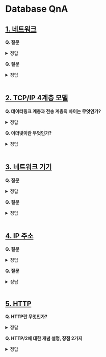 # Database QnA

## [1. 네트워크](https://github.com/DE-multi/CS_study/blob/main/Network/1.%20%EB%84%A4%ED%8A%B8%EC%9B%8C%ED%81%AC%EA%B8%B0%EC%B4%88.md)  
  
**Q. 질문**  
<details>
<summary>정답</summary>
<br>  

</details>

**Q. 질문**    
<details>
<summary>정답</summary>
<br>

</details>
<br>

## [2. TCP/IP 4계층 모델](https://github.com/DE-multi/CS_study/blob/main/Network/2.%20TCP_IP%204%EA%B3%84%EC%B8%B5%20%EB%AA%A8%EB%8D%B8.md)

**Q. 데이터링크 계층과 전송 계층의 차이는 무엇인가?**  
<details>
<summary>정답</summary>
<br>
  
  **데이터링크 계층**
  - 물리 계층과 네트워크 계층 사이에서 중간 다리 역할, 소프웨어와 하드웨어를 연결
  - 직접 연결된 서로 다른 2개의 네트워크 장치 간의 데이터 전송을 담당하는 계층
  - 프레임이라는 데이터 단위로 전송이 이루어진다.
  - MAC, LLC
  - 흐름제어, 오류제어, 회선제어 기능 제공
  
  **전송 계층**
  - 애플리케이션과 인터넷 계층 사이의 데이터가 전달 될 때 중계 역할
  - 송신자와 수신자를 연결하는 통신 서비스 제공
  - 패킷이라는 데이터 단위로 전송이 이루어진다.
  - TCP, UDP
  - 연결 지향 데이터 스트림 지원, 신뢰성
  - 흐름제어, 오류제어 기능 제공
  
  **두 계층 간의 오류제어, 흐름제어 차이**
  - 데이터링크 계층
    - 데
    - 이
    - 터
  - 전송 계층
    - 전
    - 송
  


</details>

**Q. 이더넷이란 무엇인가?**  
<details>
<summary>정답</summary>  
<br>
  
  **특징**
  - 이더넷은 로컬 환경의 컴퓨터 및 기타 장치들을 네트워크에 연결하기 위해 개발된 통신 표준이다.
  - LAN(Local Area Network)을 위해 개발된 근거리 유선 네트워크 통신망 기술로 IEEE 802.3 표준으로 정의되어 있다.
  - CSMA/CD 프로토콜 사용 : 반이중화 통신으로 호스트가 채널 상태 감시하며 충돌 회피하는 네트워킹 방식
  
  **장점**
  - 적은 용량의 데이터를 전송할 때 성능이 우수하다
  - 네트워크 구조가 단순하고 설치 비용이 저렴하고 관리가 쉽다
  
  **단점**
  - 네트워크 사용 시에 신호 때문에 충돌 발생
  - 충돌 발생 시 네트워크 지연 발생
  - 부하가 증가하면 충돌 횟수도 증가
  
  

</details>
<br>
  
## [3. 네트워크 기기](https://github.com/DE-multi/CS_study/blob/main/Network/3.%20%EB%84%A4%ED%8A%B8%EC%9B%8C%ED%81%AC%20%EA%B8%B0%EA%B8%B0.md)
  
**Q. 질문**  
<details>
<summary>정답</summary>
<br>
  

</details>

**Q. 질문**  
<details>
<summary>정답</summary>
<br>


</details>
<br>
  
## [4. IP 주소]()
  
**Q. 질문**  
<details>
<summary>정답</summary>
<br>


</details>

**Q. 질문**  
<details>
<summary>정답</summary>
<br>


</details>
<br>

## [5. HTTP](https://github.com/DE-multi/CS_study/blob/main/Network/5.%20HTTP.md)
  
**Q. HTTP란 무엇인가?**  
<details>
<summary>정답</summary>
<br>
  
  **개념**
  - HTTP는 Hyper Text Transfer Protocol의 약자로 웹 상에서 데이터를 전송하기 위한 프로토콜이다.
  - 요청과 응답의 방식으로 작동한다.
  - 연결 상태를 유지하지 않는 비연결성 프로토콜이다.
  - TCP/IP를 이용하는 응용프로토콜이다.  
  
  **장점**
  - 이해하기 쉽고, 간단하다.
  - 확장이 용이하다.
  - 무상태, 비연결성으로 빠르고 가벼운 통신 가능
  
  **발전과정**
  - HTTP/0.9 : GET 메서드만 존재, HTML파일만 전송가능, 응답형태는 파일 자체로 응답
  - HTTP/1.0 : 버전정보 및 상태코드 추가, 헤더 개념 추가
  - HTTP/1.1 : 일정시간 연결유지, Pipelining 기능 추가
  - HTTP/2 : 바이너리 프로토콜, 멀티스트림, 우선순위 설정가능, 헤더압축, 서버푸시
  - HTTP/3 : Google에서 개발한 QUIC 기반으로 동작, UDP 기반


</details>

**Q. HTTP/2에 대한 개념 설명, 장점 2가지**  
<details>
<summary>정답</summary>
<br>
  
  **개념**  
  HTTP/2는 HTTP/1.n 보다 지연 시간을 줄이고 응답 시간을 더 빠르게 할 수 있게 되었으며 멀티스트림, 리소스 우선순위 설정, 서버푸시, 헤더압축 등의 기능이 추가되어 HTTP/1.n버전의 성능을 개선한 프로토콜이다.
  
  **장점**
  - 여러개의 스트림을 사용하여 송수신하기 때문에 더 빠르게 송수신이 가능해졌으며, 특정 패킷이 손실되어도 다른 스트림은 이상없이 동작할 수 있다.
  - 클라이언트가 요청하지 않아도 서버에서 필요하다고 판단되는 파일을 미리 푸시해 줄 수 있어 성능면에서 우수하다.

</details>
